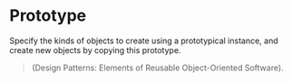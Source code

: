 # Prototype

Specify the kinds of objects to create using a prototypical instance,
and create new objects by copying this prototype. 

> (Design Patterns: Elements of Reusable Object-Oriented Software).
